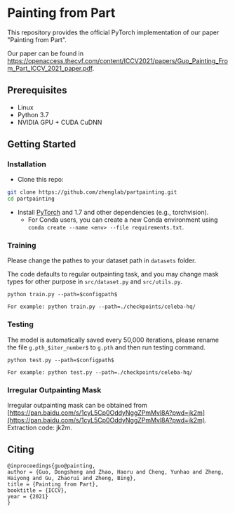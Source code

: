 # Painting from Part

This repository provides the official PyTorch implementation of our paper "Painting from Part".

Our paper can be found in https://openaccess.thecvf.com/content/ICCV2021/papers/Guo_Painting_From_Part_ICCV_2021_paper.pdf.


## Prerequisites

- Linux
- Python 3.7
- NVIDIA GPU + CUDA CuDNN

## Getting Started


### Installation

- Clone this repo:
```bash
git clone https://github.com/zhenglab/partpainting.git
cd partpainting
```

- Install [PyTorch](http://pytorch.org) and 1.7 and other dependencies (e.g., torchvision).
  - For Conda users, you can create a new Conda environment using `conda create --name <env> --file requirements.txt`.

### Training

Please change the pathes to your dataset path in `datasets` folder.

The code defaults to regular outpainting task, and you may change mask types for other purpose in `src/dataset.py` and `src/utils.py`.

```
python train.py --path=$configpath$

For example: python train.py --path=./checkpoints/celeba-hq/
```

### Testing

The model is automatically saved every 50,000 iterations, please rename the file `g.pth_$iter_number$` to `g.pth` and then run testing command.
```
python test.py --path=$configpath$ 

For example: python test.py --path=./checkpoints/celeba-hq/
```

### Irregular Outpainting Mask

Irregular outpainting mask can be obtained from [https://pan.baidu.com/s/1cyL5Cp0OddyNggZPmMvl8A?pwd=jk2m](https://pan.baidu.com/s/1cyL5Cp0OddyNggZPmMvl8A?pwd=jk2m). Extraction code: jk2m.

## Citing
```
@inproceedings{guo@painting,
author = {Guo, Dongsheng and Zhao, Haoru and Cheng, Yunhao and Zheng, Haiyong and Gu, Zhaorui and Zheng, Bing},
title = {Painting from Part},
booktitle = {ICCV},
year = {2021}
} 

```
